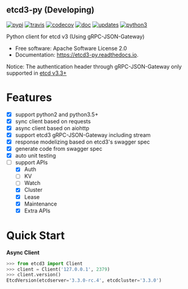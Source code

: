 etcd3-py (Developing)
---------------------

[![pypi](https://img.shields.io/pypi/v/etcd3-py.svg)](https://pypi.python.org/pypi/etcd3-py)
[![travis](https://travis-ci.org/Revolution1/etcd3-py.svg?branch=master)](https://travis-ci.org/Revolution1/etcd3-py)
[![codecov](https://codecov.io/gh/Revolution1/etcd3-py/branch/master/graph/badge.svg)](https://codecov.io/gh/Revolution1/etcd3-py)
[![doc](https://readthedocs.org/projects/etcd3-py/badge/?version=latest)](http://etcd3-py.readthedocs.io/en/latest/?badge=latest)
[![updates](https://pyup.io/repos/github/Revolution1/etcd3-py/shield.svg)](https://pyup.io/repos/github/Revolution1/etcd3-py/)
[![python3](https://pyup.io/repos/github/Revolution1/etcd3-py/python-3-shield.svg)](https://pyup.io/repos/github/Revolution1/etcd3-py/)

Python client for etcd v3 (Using gRPC-JSON-Gateway)

* Free software: Apache Software License 2.0
* Documentation: https://etcd3-py.readthedocs.io.

Notice: The authentication header through gRPC-JSON-Gateway only supported in [etcd v3.3+](https://github.com/coreos/etcd/pull/7999)

Features
========

* [x] support python2 and python3.5+
* [x] sync client based on requests
* [x] async client based on aiohttp
* [x] support etcd3 gRPC-JSON-Gateway including stream
* [x] response modelizing based on etcd3's swagger spec
* [x] generate code from swagger spec
* [x] auto unit testing
* [ ] support APIs
    * [x] Auth
    * [ ] KV
    * [ ] Watch
    * [x] Cluster
    * [x] Lease
    * [x] Maintenance
    * [x] Extra APIs

Quick Start
===========

**Async Client**
```python
>>> from etcd3 import Client
>>> client = Client('127.0.0.1', 2379)
>>> client.version()
EtcdVersion(etcdserver='3.3.0-rc.4', etcdcluster='3.3.0')
```
